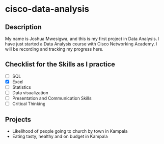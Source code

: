 # cisco-data-analysis
## Description
My name is Joshua Mwesigwa, and this is my first project in Data Analysis. I have just started a Data Analysis course with
Cisco Networking Academy. I will be recording and tracking my progress here.

## Checklist for the Skills as I practice
- [ ] SQL
- [x] Excel
- [ ] Statistics
- [ ] Data visualization
- [ ] Presentation and Communication Skills
- [ ] Critical Thinking

## Projects
- Likelihood of people going to church by town in Kampala
- Eating tasty, healthy and on budget in Kampala
